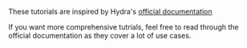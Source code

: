 These tutorials are inspired by Hydra's [official documentation](https://hydra.cc/docs/intro/)

If you want more comprehensive tutrials, feel free to read through the official documentation as they cover a lot of use cases.
